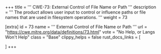 +++
title = '''
CWE-73: External Control of File Name or Path
'''
description	= '''
The product allows user input to control or influence paths or file names that are used in filesystem operations.
'''
weight = 73

[extra]
id = 73
name = '''
External Control of File Name or Path
'''
url = "https://cwe.mitre.org/data/definitions/73.html"
vote = "No Help, or Langs Won't Help"
class = "Base"
clippy_helps = false
rust_docs_links = [
	
]
+++
